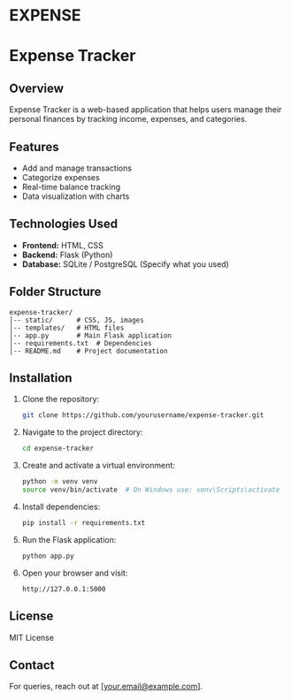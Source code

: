 # EXPENSE

# Expense Tracker

## Overview
Expense Tracker is a web-based application that helps users manage their personal finances by tracking income, expenses, and categories.

## Features
- Add and manage transactions
- Categorize expenses
- Real-time balance tracking
- Data visualization with charts

## Technologies Used
- **Frontend:** HTML, CSS
- **Backend:** Flask (Python)
- **Database:** SQLite / PostgreSQL (Specify what you used)

## Folder Structure
```
expense-tracker/
│-- static/      # CSS, JS, images
│-- templates/   # HTML files
│-- app.py       # Main Flask application
│-- requirements.txt  # Dependencies
│-- README.md    # Project documentation
```

## Installation
1. Clone the repository:
   ```bash
   git clone https://github.com/yourusername/expense-tracker.git
   ```
2. Navigate to the project directory:
   ```bash
   cd expense-tracker
   ```
3. Create and activate a virtual environment:
   ```bash
   python -m venv venv
   source venv/bin/activate  # On Windows use: venv\Scripts\activate
   ```
4. Install dependencies:
   ```bash
   pip install -r requirements.txt
   ```
5. Run the Flask application:
   ```bash
   python app.py
   ```
6. Open your browser and visit:
   ```
   http://127.0.0.1:5000
   ```

## License
MIT License

## Contact
For queries, reach out at [your.email@example.com].

